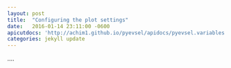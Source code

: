```yaml
---
layout: post
title:  "Configuring the plot settings"
date:   2016-01-14 23:11:00 -0600
apicutdocs: 'http://achim1.github.io/pyevsel/apidocs/pyevsel.variables.html#module-pyevsel.variables.cut'
categories: jekyll update
---
```


....

[the_link]: {{page.apicutdocs}}


